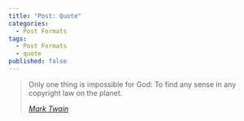 ```yaml
---
title: "Post: Quote"
categories:
  - Post Formats
tags:
  - Post Formats
  - quote
published: false
---
```


> Only one thing is impossible for God: To find any sense in any copyright law on the planet.
> 
> <cite><a href="http://www.brainyquote.com/quotes/quotes/m/marktwain163473.html">Mark Twain</a></cite>
